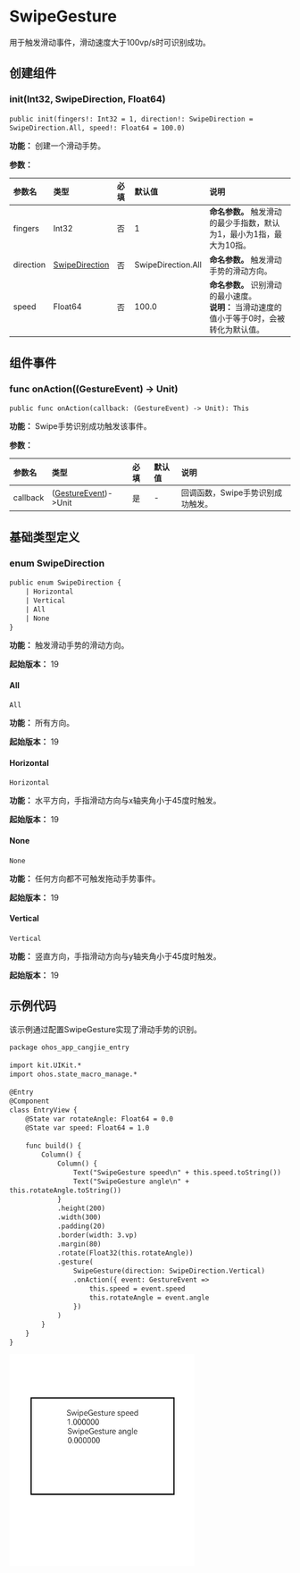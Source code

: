 # SwipeGesture

用于触发滑动事件，滑动速度大于100vp/s时可识别成功。

## 创建组件

### init(Int32, SwipeDirection, Float64)

```cangjie
public init(fingers!: Int32 = 1, direction!: SwipeDirection = SwipeDirection.All, speed!: Float64 = 100.0)
```

**功能：** 创建一个滑动手势。

**参数：**

|参数名|类型|必填|默认值|说明|
|:---|:---|:---|:---|:---|
|fingers|Int32|否|1| **命名参数。** 触发滑动的最少手指数，默认为1，最小为1指，最大为10指。|
|direction|[SwipeDirection](#enum-swipedirection)|否|SwipeDirection.All| **命名参数。** 触发滑动手势的滑动方向。|
|speed|Float64|否|100.0| **命名参数。** 识别滑动的最小速度。<br/> **说明：** 当滑动速度的值小于等于0时，会被转化为默认值。|

## 组件事件

### func onAction((GestureEvent) -> Unit)

```cangjie
public func onAction(callback: (GestureEvent) -> Unit): This
```

**功能：** Swipe手势识别成功触发该事件。

**参数：**

|参数名|类型|必填|默认值|说明|
|:---|:---|:---|:---|:---|
|callback|([GestureEvent](./cj-universal-gesture-bind.md#class-gestureevent))->Unit|是|-|回调函数，Swipe手势识别成功触发。|

## 基础类型定义

### enum SwipeDirection

```cangjie
public enum SwipeDirection {
    | Horizontal
    | Vertical
    | All
    | None
}
```

**功能：** 触发滑动手势的滑动方向。

**起始版本：** 19

#### All

```cangjie
All
```

**功能：** 所有方向。

**起始版本：** 19

#### Horizontal

```cangjie
Horizontal
```

**功能：** 水平方向，手指滑动方向与x轴夹角小于45度时触发。

**起始版本：** 19

#### None

```cangjie
None
```

**功能：** 任何方向都不可触发拖动手势事件。

**起始版本：** 19

#### Vertical

```cangjie
Vertical
```

**功能：** 竖直方向，手指滑动方向与y轴夹角小于45度时触发。

**起始版本：** 19

## 示例代码

该示例通过配置SwipeGesture实现了滑动手势的识别。

<!-- run -->

```cangjie
package ohos_app_cangjie_entry

import kit.UIKit.*
import ohos.state_macro_manage.*

@Entry
@Component
class EntryView {
    @State var rotateAngle: Float64 = 0.0
    @State var speed: Float64 = 1.0

    func build() {
        Column() {
            Column() {
                Text("SwipeGesture speed\n" + this.speed.toString())
                Text("SwipeGesture angle\n" + this.rotateAngle.toString())
            }
            .height(200)
            .width(300)
            .padding(20)
            .border(width: 3.vp)
            .margin(80)
            .rotate(Float32(this.rotateAngle))
            .gesture(
                SwipeGesture(direction: SwipeDirection.Vertical)
                .onAction({ event: GestureEvent =>
                    this.speed = event.speed
                    this.rotateAngle = event.angle
                })
            )
        }
    }
}
```

![swipe](figures/swipe_gesture.gif)

